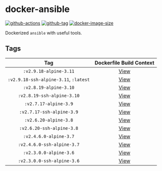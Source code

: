 # docker-ansible

[![github-actions](https://github.com/theohbrothers/docker-ansible/workflows/ci-master-pr/badge.svg)](https://github.com/theohbrothers/docker-ansible/actions)
[![github-tag](https://img.shields.io/github/tag/theohbrothers/docker-ansible)](https://github.com/theohbrothers/docker-ansible/releases/)
[![docker-image-size](https://img.shields.io/docker/image-size/theohbrothers/docker-ansible/latest)](https://hub.docker.com/r/theohbrothers/docker-ansible)

Dockerized `ansible` with useful tools.

## Tags

| Tag | Dockerfile Build Context |
|:-------:|:---------:|
| `:v2.9.18-alpine-3.11` | [View](variants/v2.9.18-alpine-3.11 ) |
| `:v2.9.18-ssh-alpine-3.11`, `:latest` | [View](variants/v2.9.18-ssh-alpine-3.11 ) |
| `:v2.8.19-alpine-3.10` | [View](variants/v2.8.19-alpine-3.10 ) |
| `:v2.8.19-ssh-alpine-3.10` | [View](variants/v2.8.19-ssh-alpine-3.10 ) |
| `:v2.7.17-alpine-3.9` | [View](variants/v2.7.17-alpine-3.9 ) |
| `:v2.7.17-ssh-alpine-3.9` | [View](variants/v2.7.17-ssh-alpine-3.9 ) |
| `:v2.6.20-alpine-3.8` | [View](variants/v2.6.20-alpine-3.8 ) |
| `:v2.6.20-ssh-alpine-3.8` | [View](variants/v2.6.20-ssh-alpine-3.8 ) |
| `:v2.4.6.0-alpine-3.7` | [View](variants/v2.4.6.0-alpine-3.7 ) |
| `:v2.4.6.0-ssh-alpine-3.7` | [View](variants/v2.4.6.0-ssh-alpine-3.7 ) |
| `:v2.3.0.0-alpine-3.6` | [View](variants/v2.3.0.0-alpine-3.6 ) |
| `:v2.3.0.0-ssh-alpine-3.6` | [View](variants/v2.3.0.0-ssh-alpine-3.6 ) |
